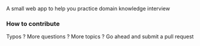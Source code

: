 A small web app to help you practice domain knowledge interview

### How to contribute
Typos ? More questions ? More topics ?
Go ahead and submit a pull request